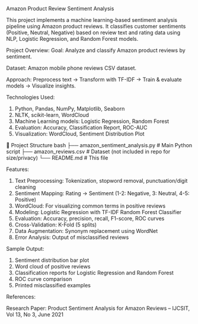 Amazon Product Review Sentiment Analysis

This project implements a machine learning-based sentiment analysis pipeline using Amazon product reviews. It classifies customer sentiments (Positive, Neutral, Negative) based on review text and rating data using NLP, Logistic Regression, and Random Forest models.

Project Overview:
Goal: Analyze and classify Amazon product reviews by sentiment.

Dataset: Amazon mobile phone reviews CSV dataset.

Approach: Preprocess text → Transform with TF-IDF → Train & evaluate models → Visualize insights.

Technologies Used:
1. Python, Pandas, NumPy, Matplotlib, Seaborn
2. NLTK, scikit-learn, WordCloud
3. Machine Learning models: Logistic Regression, Random Forest
4. Evaluation: Accuracy, Classification Report, ROC-AUC
5. Visualization: WordCloud, Sentiment Distribution Plot

📁 Project Structure
bash
├── amazon_sentiment_analysis.py       # Main Python script
├── amazon_reviews.csv                 # Dataset (not included in repo for size/privacy)
└── README.md                          # This file

Features:

1. Text Preprocessing: Tokenization, stopword removal, punctuation/digit cleaning
2. Sentiment Mapping: Rating → Sentiment (1-2: Negative, 3: Neutral, 4-5: Positive)
3. WordCloud: For visualizing common terms in positive reviews
4. Modeling:
    Logistic Regression with TF-IDF
    Random Forest Classifier
5. Evaluation: Accuracy, precision, recall, F1-score, ROC curves
6. Cross-Validation: K-Fold (5 splits)
7. Data Augmentation: Synonym replacement using WordNet
8. Error Analysis: Output of misclassified reviews

Sample Output:

1. Sentiment distribution bar plot
2. Word cloud of positive reviews
3. Classification reports for Logistic Regression and Random Forest
4. ROC curve comparison
5. Printed misclassified examples

References: 

Research Paper: Product Sentiment Analysis for Amazon Reviews – IJCSIT, Vol 13, No 3, June 2021

